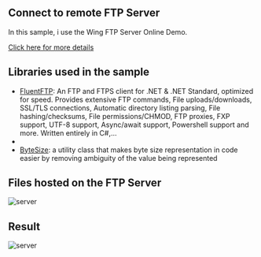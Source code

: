 ## Connect to  remote FTP Server

In this sample, i use the Wing FTP Server Online Demo.

[Click here for more details](https://www.wftpserver.com/onlinedemo.htm)



## Libraries used in the sample

- [FluentFTP](https://github.com/robinrodricks/FluentFTP): An FTP and FTPS client for .NET & .NET Standard, optimized for  speed. Provides extensive FTP commands, File uploads/downloads, SSL/TLS  connections, Automatic directory listing parsing, File  hashing/checksums, File permissions/CHMOD, FTP proxies, FXP support,  UTF-8 support, Async/await support, Powershell support and more. Written entirely in C#,…
- 
- [ByteSize](https://github.com/omar/ByteSize): a utility class that makes byte size representation in code easier by removing ambiguity of the value being represented

## Files hosted on the FTP Server

![server](..\remote-ftp-server\screenshots\server.png)



## Result

![server](..\remote-ftp-server\screenshots\result.png)



